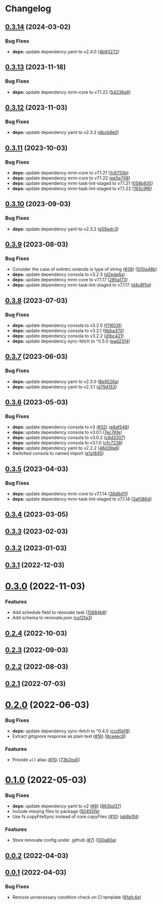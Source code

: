 # Changelog

## [0.3.14](https://github.com/nandenjin/mrm-preset/compare/v0.3.13...v0.3.14) (2024-03-02)


### Bug Fixes

* **deps:** update dependency yaml to v2.4.0 ([4b93272](https://github.com/nandenjin/mrm-preset/commit/4b93272f9f7e8c6098dda4ae920d482111bd82f7))

## [0.3.13](https://github.com/nandenjin/mrm-preset/compare/v0.3.12...v0.3.13) (2023-11-18)


### Bug Fixes

* **deps:** update dependency mrm-core to v7.1.22 ([54236a6](https://github.com/nandenjin/mrm-preset/commit/54236a678247836173ecb4070db53cdd90aec2ce))

## [0.3.12](https://github.com/nandenjin/mrm-preset/compare/v0.3.11...v0.3.12) (2023-11-03)

### Bug Fixes

- **deps:** update dependency yaml to v2.3.3 ([dbcb8e0](https://github.com/nandenjin/mrm-preset/commit/dbcb8e0a8e13bb0115412c4f0f8fa0b56d990d9b))

## [0.3.11](https://github.com/nandenjin/mrm-preset/compare/v0.3.10...v0.3.11) (2023-10-03)

### Bug Fixes

- **deps:** update dependency mrm-core to v7.1.21 ([1c6750b](https://github.com/nandenjin/mrm-preset/commit/1c6750bc553a7ffedc6c3f07b13b145f262a9d9c))
- **deps:** update dependency mrm-core to v7.1.22 ([ee5e708](https://github.com/nandenjin/mrm-preset/commit/ee5e708d8171ad13dc123dd9345a939d76e8048c))
- **deps:** update dependency mrm-task-lint-staged to v7.1.21 ([058b935](https://github.com/nandenjin/mrm-preset/commit/058b935034248f9b0d4cab851e61440720749109))
- **deps:** update dependency mrm-task-lint-staged to v7.1.22 ([193c9f6](https://github.com/nandenjin/mrm-preset/commit/193c9f6c1557b56b92a0bb88f90cc01767c8f89a))

## [0.3.10](https://github.com/nandenjin/mrm-preset/compare/v0.3.9...v0.3.10) (2023-09-03)

### Bug Fixes

- **deps:** update dependency yaml to v2.3.2 ([e55edc3](https://github.com/nandenjin/mrm-preset/commit/e55edc30ca36a9bc19e47512885e90107ec81cc8))

## [0.3.9](https://github.com/nandenjin/mrm-preset/compare/v0.3.8...v0.3.9) (2023-08-03)

### Bug Fixes

- Consider the case of eslintrc.extends is type of string ([#38](https://github.com/nandenjin/mrm-preset/issues/38)) ([500a48b](https://github.com/nandenjin/mrm-preset/commit/500a48b70972ea73360727efe56d4c025a3b6da4))
- **deps:** update dependency consola to v3.2.3 ([d2eda6a](https://github.com/nandenjin/mrm-preset/commit/d2eda6a264c23dcd4d1a1a08dae8c4b0e9c72995))
- **deps:** update dependency mrm-core to v7.1.17 ([285a173](https://github.com/nandenjin/mrm-preset/commit/285a1735d447ee4ce2f810957a24a2463db2570f))
- **deps:** update dependency mrm-task-lint-staged to v7.1.17 ([d4c8f5d](https://github.com/nandenjin/mrm-preset/commit/d4c8f5d5d4640a6c18ebc33bb580e751c85e6455))

## [0.3.8](https://github.com/nandenjin/mrm-preset/compare/v0.3.7...v0.3.8) (2023-07-03)

### Bug Fixes

- **deps:** update dependency consola to v3.2.0 ([f11603f](https://github.com/nandenjin/mrm-preset/commit/f11603f2efe9fbbd47155b52244effb4094e7b24))
- **deps:** update dependency consola to v3.2.1 ([9bba370](https://github.com/nandenjin/mrm-preset/commit/9bba37036ba3293735da52b83c30b21534725cb0))
- **deps:** update dependency consola to v3.2.2 ([d1bc421](https://github.com/nandenjin/mrm-preset/commit/d1bc4214506931783bf20ca055adb5189a33143c))
- **deps:** update dependency sync-fetch to ^0.5.0 ([ead2314](https://github.com/nandenjin/mrm-preset/commit/ead2314d1f21001812e13fe87832837da38346ca))

## [0.3.7](https://github.com/nandenjin/mrm-preset/compare/v0.3.6...v0.3.7) (2023-06-03)

### Bug Fixes

- **deps:** update dependency yaml to v2.3.0 ([8e9526a](https://github.com/nandenjin/mrm-preset/commit/8e9526aaf3bdeef8a7ae023657267f221a3b75c5))
- **deps:** update dependency yaml to v2.3.1 ([d794153](https://github.com/nandenjin/mrm-preset/commit/d794153e1b61e0724d669bd1057befc77d896f0a))

## [0.3.6](https://github.com/nandenjin/mrm-preset/compare/v0.3.5...v0.3.6) (2023-05-03)

### Bug Fixes

- **deps:** update dependency consola to v3 ([#32](https://github.com/nandenjin/mrm-preset/issues/32)) ([e8af548](https://github.com/nandenjin/mrm-preset/commit/e8af548ac3e9847dd56f59e8117ddeca72f67ff3))
- **deps:** update dependency consola to v3.0.1 ([7ec76fe](https://github.com/nandenjin/mrm-preset/commit/7ec76fedc7460262529864aea8d0be5a221b4967))
- **deps:** update dependency consola to v3.0.2 ([c6d3307](https://github.com/nandenjin/mrm-preset/commit/c6d3307a159c8185e6a7a00e4ffa600a1dd49fe2))
- **deps:** update dependency consola to v3.1.0 ([cfc7238](https://github.com/nandenjin/mrm-preset/commit/cfc72388cb33031d2bb83c370ecd46b00fc132c6))
- **deps:** update dependency yaml to v2.2.2 ([46d39a6](https://github.com/nandenjin/mrm-preset/commit/46d39a632f6e7e0c4ceac3da296836c7f5aa6e91))
- Switched consola to named import ([e1a1845](https://github.com/nandenjin/mrm-preset/commit/e1a18456117382e8ace20b7952c418ff5a1d161e))

## [0.3.5](https://github.com/nandenjin/mrm-preset/compare/v0.3.4...v0.3.5) (2023-04-03)

### Bug Fixes

- **deps:** update dependency mrm-core to v7.1.14 ([38d6d11](https://github.com/nandenjin/mrm-preset/commit/38d6d1129e742cc0a440cb0183554cdc3d8899cc))
- **deps:** update dependency mrm-task-lint-staged to v7.1.14 ([3af0864](https://github.com/nandenjin/mrm-preset/commit/3af0864915fbb71d7b1edb39a8a5ad2a51dac61b))

## [0.3.4](https://github.com/nandenjin/mrm-preset/compare/v0.3.3...v0.3.4) (2023-03-05)

## [0.3.3](https://github.com/nandenjin/mrm-preset/compare/v0.3.2...v0.3.3) (2023-02-03)

## [0.3.2](https://github.com/nandenjin/mrm-preset/compare/v0.3.1...v0.3.2) (2023-01-03)

## [0.3.1](https://github.com/nandenjin/mrm-preset/compare/v0.3.0...v0.3.1) (2022-12-03)

# [0.3.0](https://github.com/nandenjin/mrm-preset/compare/v0.2.4...v0.3.0) (2022-11-03)

### Features

- Add schedule field to renovate task ([15684b6](https://github.com/nandenjin/mrm-preset/commit/15684b6eaaf48fa80bb4871d050951e93624cc3f))
- Add schema to renovate.json ([ce12fa3](https://github.com/nandenjin/mrm-preset/commit/ce12fa32c53dd988d432bef8a711aef4d3191594))

## [0.2.4](https://github.com/nandenjin/mrm-preset/compare/v0.2.3...v0.2.4) (2022-10-03)

## [0.2.3](https://github.com/nandenjin/mrm-preset/compare/v0.2.2...v0.2.3) (2022-09-03)

## [0.2.2](https://github.com/nandenjin/mrm-preset/compare/v0.2.1...v0.2.2) (2022-08-03)

## [0.2.1](https://github.com/nandenjin/mrm-preset/compare/v0.2.0...v0.2.1) (2022-07-03)

# [0.2.0](https://github.com/nandenjin/mrm-preset/compare/v0.1.0...v0.2.0) (2022-06-03)

### Bug Fixes

- **deps:** update dependency sync-fetch to ^0.4.0 ([ccd5bf8](https://github.com/nandenjin/mrm-preset/commit/ccd5bf8d1a26e05fc0e2e918e451423e947fd961))
- Extract gitignore response as plain text ([#16](https://github.com/nandenjin/mrm-preset/issues/16)) ([8ceeec9](https://github.com/nandenjin/mrm-preset/commit/8ceeec9eccf2b2d5f3b9588c3eb1c46455ba3a68))

### Features

- Provide `all` alias ([#15](https://github.com/nandenjin/mrm-preset/issues/15)) ([73b2ea5](https://github.com/nandenjin/mrm-preset/commit/73b2ea5ef049d8160d6f26cc3399d4d43b273025))

# [0.1.0](https://github.com/nandenjin/mrm-preset/compare/v0.0.2...v0.1.0) (2022-05-03)

### Bug Fixes

- **deps:** update dependency yaml to v2 ([#8](https://github.com/nandenjin/mrm-preset/issues/8)) ([863bd37](https://github.com/nandenjin/mrm-preset/commit/863bd375e3732518d38853b2a81c331f41e0253b))
- Include missing files to package ([92455fb](https://github.com/nandenjin/mrm-preset/commit/92455fb5c78cfa8cb2bc401d125cebf56213b73a))
- Use fs.copyFileSync instead of core.copyFiles ([#10](https://github.com/nandenjin/mrm-preset/issues/10)) ([ab8e1fd](https://github.com/nandenjin/mrm-preset/commit/ab8e1fddcba0dab6340e122ae2fe7f1989ff0f34))

### Features

- Store renovate config under .github ([#7](https://github.com/nandenjin/mrm-preset/issues/7)) ([100a80a](https://github.com/nandenjin/mrm-preset/commit/100a80a17240115faa07e113d5fbdeb3ad287859))

## [0.0.2](https://github.com/nandenjin/mrm-preset/compare/v0.0.1...v0.0.2) (2022-04-03)

## [0.0.1](https://github.com/nandenjin/mrm-preset/compare/v0.0.0...v0.0.1) (2022-04-03)

### Bug Fixes

- Remove unnecessary condition check on CI template ([6fafc4e](https://github.com/nandenjin/mrm-preset/commit/6fafc4ed24799a83edc3f9614a108f4f0b2c7357))

